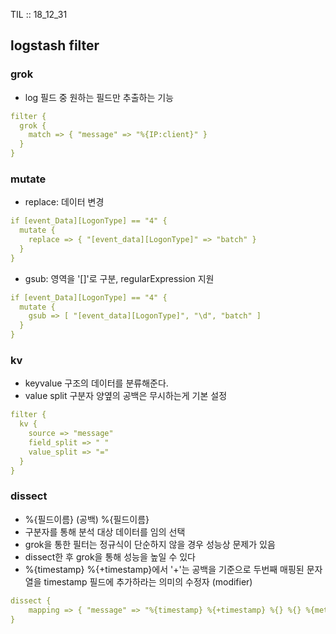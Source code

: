 TIL :: 18_12_31

## logstash filter

### grok
- log 필드 중 원하는 필드만 추출하는 기능
```yml
filter {
  grok {
    match => { "message" => "%{IP:client}" }
  }
}
```

### mutate
- replace: 데이터 변경
```yml
if [event_Data][LogonType] == "4" {
  mutate {
    replace => { "[event_data][LogonType]" => "batch" }
  }
}
```

- gsub: 영역을 '[]'로 구분, regularExpression 지원
```yml
if [event_Data][LogonType] == "4" {
  mutate {
    gsub => [ "[event_data][LogonType]", "\d", "batch" ]
  }
}
```

### kv
- keyvalue 구조의 데이터를 분류해준다.
- value split 구분자 양옆의 공백은 무시하는게 기본 설정
```yml
filter {
  kv {
    source => "message"
    field_split => " "
    value_split => "="
  }
}
```

### dissect
- %{필드이름} (공백) %{필드이름}
- 구분자를 통해 분석 대상 데이터를 임의 선택
- grok을 통한 필터는 정규식이 단순하지 않을 경우 성능상 문제가 있음
- dissect한 후 grok을 통해 성능을 높일 수 있다
- %{timestamp} %{+timestamp}에서 '+'는 공백을 기준으로 두번째 매핑된 문자열을 timestamp 필드에 추가하라는 의미의 수정자 (modifier)
```yml
dissect {
    mapping => { "message" => "%{timestamp} %{+timestamp} %{} %{} %{method} %{url} %{var} %{} - %{clientip} %{agent} %{status} %{}" }
}
```